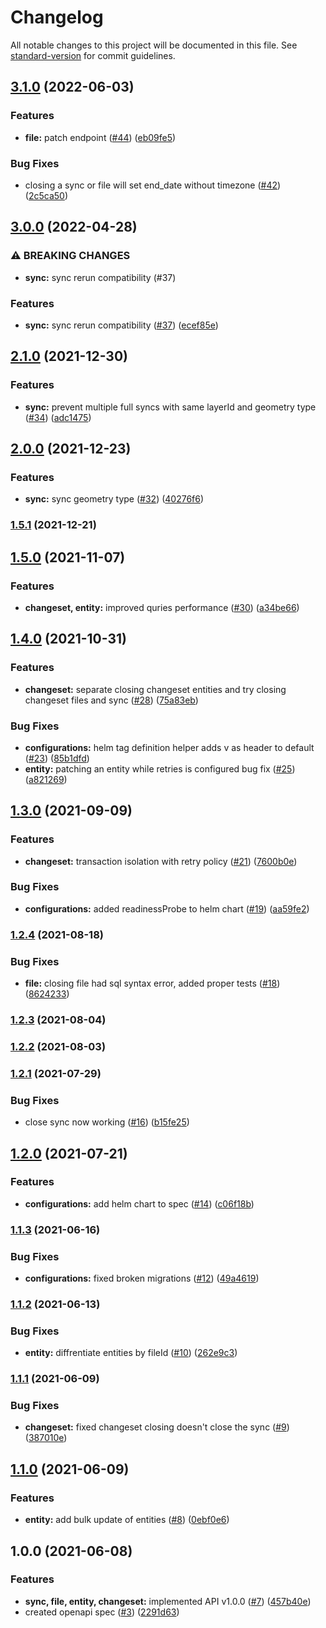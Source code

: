 # Changelog

All notable changes to this project will be documented in this file. See [standard-version](https://github.com/conventional-changelog/standard-version) for commit guidelines.

## [3.1.0](https://github.com/MapColonies/osm-sync-tracker/compare/v3.0.0...v3.1.0) (2022-06-03)


### Features

* **file:** patch endpoint ([#44](https://github.com/MapColonies/osm-sync-tracker/issues/44)) ([eb09fe5](https://github.com/MapColonies/osm-sync-tracker/commit/eb09fe585bf803e446bd12896a84642fdeff83c6))


### Bug Fixes

* closing a sync or file will set end_date without timezone ([#42](https://github.com/MapColonies/osm-sync-tracker/issues/42)) ([2c5ca50](https://github.com/MapColonies/osm-sync-tracker/commit/2c5ca50eabfc298cb49bf9a079a679ddbbff90af))

## [3.0.0](https://github.com/MapColonies/osm-sync-tracker/compare/v2.1.0...v3.0.0) (2022-04-28)


### ⚠ BREAKING CHANGES

* **sync:** sync rerun compatibility (#37)

### Features

* **sync:** sync rerun compatibility ([#37](https://github.com/MapColonies/osm-sync-tracker/issues/37)) ([ecef85e](https://github.com/MapColonies/osm-sync-tracker/commit/ecef85e823cc540805e0abc8c4fc3b4595654cf0))

## [2.1.0](https://github.com/MapColonies/osm-sync-tracker/compare/v2.0.0...v2.1.0) (2021-12-30)


### Features

* **sync:** prevent multiple full syncs with same layerId and geometry type ([#34](https://github.com/MapColonies/osm-sync-tracker/issues/34)) ([adc1475](https://github.com/MapColonies/osm-sync-tracker/commit/adc1475a0cb55091965f7191d398682273f8528b))

## [2.0.0](https://github.com/MapColonies/osm-sync-tracker/compare/v1.5.1...v2.0.0) (2021-12-23)


### Features

* **sync:** sync geometry type ([#32](https://github.com/MapColonies/osm-sync-tracker/issues/32)) ([40276f6](https://github.com/MapColonies/osm-sync-tracker/commit/40276f6322604c24d0208aeeb97c1cfd81608bfc))

### [1.5.1](https://github.com/MapColonies/osm-sync-tracker/compare/v1.5.0...v1.5.1) (2021-12-21)

## [1.5.0](https://github.com/MapColonies/osm-sync-tracker/compare/v1.4.0...v1.5.0) (2021-11-07)


### Features

* **changeset, entity:** improved quries performance ([#30](https://github.com/MapColonies/osm-sync-tracker/issues/30)) ([a34be66](https://github.com/MapColonies/osm-sync-tracker/commit/a34be6658503ece0cf7234dd962633e057a73ab6))

## [1.4.0](https://github.com/MapColonies/osm-sync-tracker/compare/v1.3.0...v1.4.0) (2021-10-31)


### Features

* **changeset:** separate closing changeset entities and try closing changeset files and sync ([#28](https://github.com/MapColonies/osm-sync-tracker/issues/28)) ([75a83eb](https://github.com/MapColonies/osm-sync-tracker/commit/75a83eb583fbfb3b27e1307e814946a72275e291))


### Bug Fixes

* **configurations:** helm tag definition helper adds v as header to default ([#23](https://github.com/MapColonies/osm-sync-tracker/issues/23)) ([85b1dfd](https://github.com/MapColonies/osm-sync-tracker/commit/85b1dfd1214dd5a0460652916bce11ee11f3449f))
* **entity:** patching an entity while retries is configured bug fix ([#25](https://github.com/MapColonies/osm-sync-tracker/issues/25)) ([a821269](https://github.com/MapColonies/osm-sync-tracker/commit/a821269e4f39b9c5455a292b6484d84e5519da06))

## [1.3.0](https://github.com/MapColonies/osm-sync-tracker/compare/v1.2.4...v1.3.0) (2021-09-09)


### Features

* **changeset:** transaction isolation with retry policy ([#21](https://github.com/MapColonies/osm-sync-tracker/issues/21)) ([7600b0e](https://github.com/MapColonies/osm-sync-tracker/commit/7600b0ebd5d9a76b27fa6f48db2e801dda6b51ad))


### Bug Fixes

* **configurations:** added readinessProbe to helm chart ([#19](https://github.com/MapColonies/osm-sync-tracker/issues/19)) ([aa59fe2](https://github.com/MapColonies/osm-sync-tracker/commit/aa59fe23987041500799cceac0d75211b65033cc))

### [1.2.4](https://github.com/MapColonies/osm-sync-tracker/compare/v1.2.3...v1.2.4) (2021-08-18)


### Bug Fixes

* **file:** closing file had sql syntax error, added proper tests ([#18](https://github.com/MapColonies/osm-sync-tracker/issues/18)) ([8624233](https://github.com/MapColonies/osm-sync-tracker/commit/8624233005287f2be83c73088d709a432f92b7c2))

### [1.2.3](https://github.com/MapColonies/osm-sync-tracker/compare/v1.2.2...v1.2.3) (2021-08-04)

### [1.2.2](https://github.com/MapColonies/osm-sync-tracker/compare/v1.2.1...v1.2.2) (2021-08-03)

### [1.2.1](https://github.com/MapColonies/osm-sync-tracker/compare/v1.2.0...v1.2.1) (2021-07-29)


### Bug Fixes

* close sync now working ([#16](https://github.com/MapColonies/osm-sync-tracker/issues/16)) ([b15fe25](https://github.com/MapColonies/osm-sync-tracker/commit/b15fe25f41260a2ebb0b22497477af47af885a08))

## [1.2.0](https://github.com/MapColonies/osm-sync-tracker/compare/v1.1.3...v1.2.0) (2021-07-21)


### Features

* **configurations:** add helm chart to spec ([#14](https://github.com/MapColonies/osm-sync-tracker/issues/14)) ([c06f18b](https://github.com/MapColonies/osm-sync-tracker/commit/c06f18b92bcde2f78a6f81d5324ce8d225fcabb6))

### [1.1.3](https://github.com/MapColonies/osm-sync-tracker/compare/v1.1.2...v1.1.3) (2021-06-16)


### Bug Fixes

* **configurations:** fixed broken migrations ([#12](https://github.com/MapColonies/osm-sync-tracker/issues/12)) ([49a4619](https://github.com/MapColonies/osm-sync-tracker/commit/49a4619839b242bfda22b0cd71e4bc161aacbaee))

### [1.1.2](https://github.com/MapColonies/osm-sync-tracker/compare/v1.1.1...v1.1.2) (2021-06-13)


### Bug Fixes

* **entity:** diffrentiate entities by fileId ([#10](https://github.com/MapColonies/osm-sync-tracker/issues/10)) ([262e9c3](https://github.com/MapColonies/osm-sync-tracker/commit/262e9c3fe0ac8d01e0397c8c07148c8a403739c3))

### [1.1.1](https://github.com/MapColonies/osm-sync-tracker/compare/v1.1.0...v1.1.1) (2021-06-09)


### Bug Fixes

* **changeset:** fixed changeset closing doesn't close the sync ([#9](https://github.com/MapColonies/osm-sync-tracker/issues/9)) ([387010e](https://github.com/MapColonies/osm-sync-tracker/commit/387010ea4a8d6271209291a5982aa3dddede0319))

## [1.1.0](https://github.com/MapColonies/osm-sync-tracker/compare/v1.0.0...v1.1.0) (2021-06-09)


### Features

* **entity:** add bulk update of entities ([#8](https://github.com/MapColonies/osm-sync-tracker/issues/8)) ([0ebf0e6](https://github.com/MapColonies/osm-sync-tracker/commit/0ebf0e6a3031fb4141a5264ffca002879019e5a0))

## 1.0.0 (2021-06-08)


### Features

* **sync, file, entity, changeset:** implemented API v1.0.0  ([#7](https://github.com/MapColonies/osm-sync-tracker/issues/7)) ([457b40e](https://github.com/MapColonies/osm-sync-tracker/commit/457b40ee0fe3a7461935e53897e2c388c2fdfc56))
* created openapi spec ([#3](https://github.com/MapColonies/osm-sync-tracker/issues/3)) ([2291d63](https://github.com/MapColonies/osm-sync-tracker/commit/2291d634e622353499fbc099e138ed9d9aa614a6))
